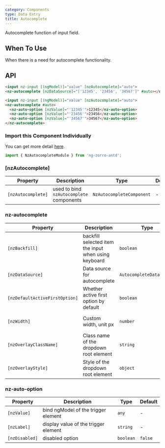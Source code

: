 ```yaml
---
category: Components
type: Data Entry
title: Autocomplete
---
```


Autocomplete function of input field.

## When To Use

When there is a need for autocomplete functionality.

## API

```html
<input nz-input [(ngModel)]="value" [nzAutocomplete]="auto">
<nz-autocomplete [nzDataSource]="['12345', '23456', '34567']" #auto></nz-autocomplete>
```

```html
<input nz-input [(ngModel)]="value" [nzAutocomplete]="auto">
<nz-autocomplete #auto>
  <nz-auto-option [nzValue]="'12345'">12345</nz-auto-option>
  <nz-auto-option [nzValue]="'23456'">23456</nz-auto-option>
  <nz-auto-option [nzValue]="'34567'">34567</nz-auto-option>
</nz-autocomplete>
```

### Import this Component Individually

You can get more detail [here](/docs/getting-started/en#import-a-component-individually).

```ts
import { NzAutocompleteModule } from 'ng-zorro-antd';
```

### [nzAutocomplete]

| Property | Description | Type | Default |
| --- | --- | --- | --- |
| `[nzAutocomplete]` | used to bind `nzAutocomplete` components | `NzAutocompleteComponent` | - |

### nz-autocomplete

| Property | Description | Type | Default |
| --- | --- | --- | --- |
| `[nzBackfill]` | backfill selected item the input when using keyboard | `boolean` | `false` |
| `[nzDataSource]` | Data source for autocomplete | `AutocompleteDataSource` | - |
| `[nzDefaultActiveFirstOption]` | Whether active first option by default | `boolean` | `true` |
| `[nzWidth]` | Custom width, unit px | `number` | trigger element width |
| `[nzOverlayClassName]` | Class name of the dropdown root element | `string` | - |
| `[nzOverlayStyle]` | Style of the dropdown root element | `object` | - |

### nz-auto-option

| Property | Description | Type | Default |
| --- | --- | --- | --- |
| `[nzValue]` | bind ngModel of the trigger element  | `any` | - |
| `[nzLabel]` | display value of the trigger element  | `string` | - |
| `[nzDisabled]` | disabled option | `boolean` | `false` |